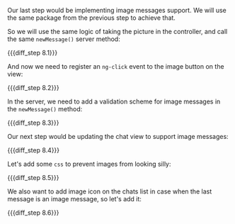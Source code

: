 Our last step would be implementing image messages support. We will use the same package from the previous step to achieve that.

So we will use the same logic of taking the picture in the controller, and call the same `newMessage()` server method:

{{{diff_step 8.1}}}

And now we need to register an `ng-click` event to the image button on the view:

{{{diff_step 8.2}}}

In the server, we need to add a validation scheme for image messages in the `newMessage()` method:

{{{diff_step 8.3}}}

Our next step would be updating the chat view to support image messages:

{{{diff_step 8.4}}}

Let's add some `css` to prevent images from looking silly:

{{{diff_step 8.5}}}

We also want to add image icon on the chats list in case when the last message is an image message, so let's add it:

{{{diff_step 8.6}}}
